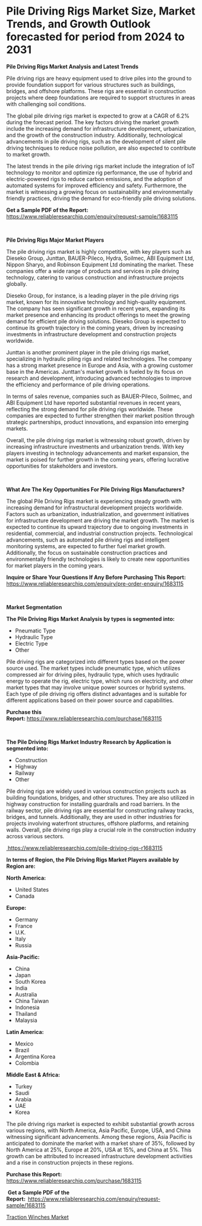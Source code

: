 <p><h1>Pile Driving Rigs Market Size, Market Trends, and Growth Outlook forecasted for period from 2024 to 2031</h1></p><p><strong>Pile Driving Rigs Market Analysis and Latest Trends</strong></p>
<p><p>Pile driving rigs are heavy equipment used to drive piles into the ground to provide foundation support for various structures such as buildings, bridges, and offshore platforms. These rigs are essential in construction projects where deep foundations are required to support structures in areas with challenging soil conditions.</p><p>The global pile driving rigs market is expected to grow at a CAGR of 6.2% during the forecast period. The key factors driving the market growth include the increasing demand for infrastructure development, urbanization, and the growth of the construction industry. Additionally, technological advancements in pile driving rigs, such as the development of silent pile driving techniques to reduce noise pollution, are also expected to contribute to market growth.</p><p>The latest trends in the pile driving rigs market include the integration of IoT technology to monitor and optimize rig performance, the use of hybrid and electric-powered rigs to reduce carbon emissions, and the adoption of automated systems for improved efficiency and safety. Furthermore, the market is witnessing a growing focus on sustainability and environmentally friendly practices, driving the demand for eco-friendly pile driving solutions.</p></p>
<p><strong>Get a Sample PDF of the Report:&nbsp;</strong> <a href="https://www.reliableresearchiq.com/enquiry/request-sample/1683115">https://www.reliableresearchiq.com/enquiry/request-sample/1683115</a></p>
<p>&nbsp;</p>
<p><strong>Pile Driving Rigs Major Market Players</strong></p>
<p><p>The pile driving rigs market is highly competitive, with key players such as Dieseko Group, Junttan, BAUER-Pileco, Hydra, Soilmec, ABI Equipment Ltd, Nippon Sharyo, and Robinson Equipment Ltd dominating the market. These companies offer a wide range of products and services in pile driving technology, catering to various construction and infrastructure projects globally.</p><p>Dieseko Group, for instance, is a leading player in the pile driving rigs market, known for its innovative technology and high-quality equipment. The company has seen significant growth in recent years, expanding its market presence and enhancing its product offerings to meet the growing demand for efficient pile driving solutions. Dieseko Group is expected to continue its growth trajectory in the coming years, driven by increasing investments in infrastructure development and construction projects worldwide.</p><p>Junttan is another prominent player in the pile driving rigs market, specializing in hydraulic piling rigs and related technologies. The company has a strong market presence in Europe and Asia, with a growing customer base in the Americas. Junttan's market growth is fueled by its focus on research and development, introducing advanced technologies to improve the efficiency and performance of pile driving operations.</p><p>In terms of sales revenue, companies such as BAUER-Pileco, Soilmec, and ABI Equipment Ltd have reported substantial revenues in recent years, reflecting the strong demand for pile driving rigs worldwide. These companies are expected to further strengthen their market position through strategic partnerships, product innovations, and expansion into emerging markets.</p><p>Overall, the pile driving rigs market is witnessing robust growth, driven by increasing infrastructure investments and urbanization trends. With key players investing in technology advancements and market expansion, the market is poised for further growth in the coming years, offering lucrative opportunities for stakeholders and investors.</p></p>
<p>&nbsp;</p>
<p><strong>What Are The Key Opportunities For Pile Driving Rigs Manufacturers?</strong></p>
<p><p>The global Pile Driving Rigs market is experiencing steady growth with increasing demand for infrastructural development projects worldwide. Factors such as urbanization, industrialization, and government initiatives for infrastructure development are driving the market growth. The market is expected to continue its upward trajectory due to ongoing investments in residential, commercial, and industrial construction projects. Technological advancements, such as automated pile driving rigs and intelligent monitoring systems, are expected to further fuel market growth. Additionally, the focus on sustainable construction practices and environmentally friendly technologies is likely to create new opportunities for market players in the coming years.</p></p>
<p><strong>Inquire or Share Your Questions If Any Before Purchasing This Report:</strong> <a href="https://www.reliableresearchiq.com/enquiry/pre-order-enquiry/1683115">https://www.reliableresearchiq.com/enquiry/pre-order-enquiry/1683115</a></p>
<p>&nbsp;</p>
<p><strong>Market Segmentation</strong></p>
<p><strong>The Pile Driving Rigs Market Analysis by types is segmented into:</strong></p>
<p><ul><li>Pneumatic Type</li><li>Hydraulic Type</li><li>Electric Type</li><li>Other</li></ul></p>
<p><p>Pile driving rigs are categorized into different types based on the power source used. The market types include pneumatic type, which utilizes compressed air for driving piles, hydraulic type, which uses hydraulic energy to operate the rig, electric type, which runs on electricity, and other market types that may involve unique power sources or hybrid systems. Each type of pile driving rig offers distinct advantages and is suitable for different applications based on their power source and capabilities.</p></p>
<p><strong>Purchase this Report:&nbsp;</strong><a href="https://www.reliableresearchiq.com/purchase/1683115">https://www.reliableresearchiq.com/purchase/1683115</a></p>
<p>&nbsp;</p>
<p><strong>The Pile Driving Rigs Market Industry Research by Application is segmented into:</strong></p>
<p><ul><li>Construction</li><li>Highway</li><li>Railway</li><li>Other</li></ul></p>
<p><p>Pile driving rigs are widely used in various construction projects such as building foundations, bridges, and other structures. They are also utilized in highway construction for installing guardrails and road barriers. In the railway sector, pile driving rigs are essential for constructing railway tracks, bridges, and tunnels. Additionally, they are used in other industries for projects involving waterfront structures, offshore platforms, and retaining walls. Overall, pile driving rigs play a crucial role in the construction industry across various sectors.</p></p>
<p><a href="https://www.reliableresearchiq.com/pile-driving-rigs-r1683115">&nbsp;https://www.reliableresearchiq.com/pile-driving-rigs-r1683115</a></p>
<p><strong>In terms of Region, the Pile Driving Rigs Market Players available by Region are:</strong></p>
<p>
    <p> <strong> North America: </strong>
        <ul>
            <li>United States</li>
            <li>Canada</li>
        </ul>
        </p> 
    <p> <strong> Europe: </strong>
        <ul>
            <li>Germany</li>
            <li>France</li>
            <li>U.K.</li>
            <li>Italy</li>
            <li>Russia</li>
        </ul>
        </p> 
    <p> <strong> Asia-Pacific: </strong>
        <ul>
            <li>China</li>
            <li>Japan</li>
            <li>South Korea</li>
            <li>India</li>
            <li>Australia</li>
            <li>China Taiwan</li>
            <li>Indonesia</li>
            <li>Thailand</li>
            <li>Malaysia</li>
        </ul>
        </p> 
    <p> <strong> Latin America: </strong>
        <ul>
            <li>Mexico</li>
            <li>Brazil</li>
            <li>Argentina Korea</li>
            <li>Colombia</li>
        </ul>
        </p> 
    <p> <strong> Middle East & Africa: </strong>
        <ul>
            <li>Turkey</li>
            <li>Saudi</li>
            <li>Arabia</li>
            <li>UAE</li>
            <li>Korea</li>
        </ul>
    </p>
    </p>
<p><p>The pile driving rigs market is expected to exhibit substantial growth across various regions, with North America, Asia Pacific, Europe, USA, and China witnessing significant advancements. Among these regions, Asia Pacific is anticipated to dominate the market with a market share of 35%, followed by North America at 25%, Europe at 20%, USA at 15%, and China at 5%. This growth can be attributed to increased infrastructure development activities and a rise in construction projects in these regions.</p></p>
<p><strong>Purchase this Report: </strong><a href="https://www.reliableresearchiq.com/purchase/1683115">https://www.reliableresearchiq.com/purchase/1683115</a></p>
<p>&nbsp;<strong>Get a Sample PDF of the Report:&nbsp;&nbsp;</strong><a href="https://www.reliableresearchiq.com/enquiry/request-sample/1683115">https://www.reliableresearchiq.com/enquiry/request-sample/1683115</a></p>
<p><strong></strong></p>
<p><p><a href="https://github.com/arabintang013/Market-Research-Report-List-1/blob/main/traction-winches-market.md">Traction Winches Market</a></p></p>